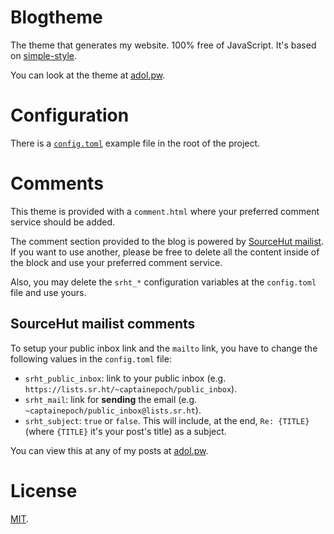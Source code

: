 # Blogtheme
The theme that generates my website. 100% free of JavaScript. It's based on
[simple-style][simple-style].

You can look at the theme at [adol.pw][blog].

# Configuration
There is a [`config.toml`][config] example file in the root of the project.

# Comments
This theme is provided with a `comment.html` where your preferred comment
service should be added.

The comment section provided to the blog is powered by [SourceHut
mailist][srht_lists]. If you want to use another, please be free to delete all
the content inside of the block and use your preferred comment service.

Also, you may delete the `srht_*` configuration variables at the `config.toml`
file and use yours.

## SourceHut mailist comments
To setup your public inbox link and the `mailto` link, you have to change the
following values in the `config.toml` file:

  - `srht_public_inbox`: link to your public inbox (e.g.
    `https://lists.sr.ht/~captainepoch/public_inbox`).
  - `srht_mail`: link for **sending** the email (e.g.
    `~captainepoch/public_inbox@lists.sr.ht`).
  - `srht_subject`: `true` or `false`. This will include, at the end, `Re:
    {TITLE}` (where `{TITLE}` it's your post's title) as a subject.

You can view this at any of my posts at [adol.pw][blog].

# License
[MIT][license].


  [blog]: https://adol.pw
  [config]: https://git.sr.ht/~captainepoch/blogtheme/tree/master/config.toml
  [license]: https://git.sr.ht/~captainepoch/blogtheme/tree/master/COPYING
  [simple-style]: https://git.sr.ht/~captainepoch/simple-style
  [srht_lists]: https://lists.sr.ht/
